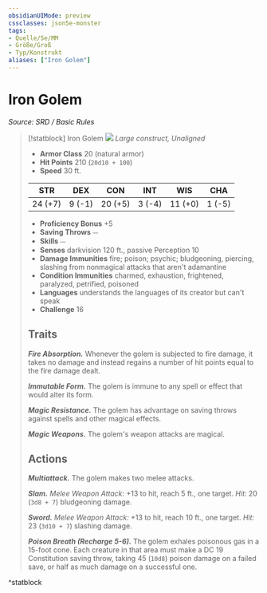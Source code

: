 ```yaml
---
obsidianUIMode: preview
cssclasses: json5e-monster
tags:
- Quelle/5e/MM
- Größe/Groß
- Typ/Konstrukt
aliases: ["Iron Golem"]
---
```

# Iron Golem
*Source: SRD / Basic Rules*  

> [!statblock] Iron Golem
> ![](compendium/bestiary/construct/token/iron-golem.png#token)
> *Large construct, Unaligned*
> 
> - **Armor Class** 20  (natural armor)
> - **Hit Points** 210 (`20d10 + 100`)
> - **Speed** 30 ft.
> 
> |STR|DEX|CON|INT|WIS|CHA|
> |:---:|:---:|:---:|:---:|:---:|:---:|
> |24 (+7)| 9 (-1)|20 (+5)| 3 (-4)|11 (+0)| 1 (-5)|
> 
> - **Proficiency Bonus** +5
> - **Saving Throws** ⏤
> - **Skills** ⏤
> - **Senses** darkvision 120 ft., passive Perception 10
> - **Damage Immunities** fire; poison; psychic; bludgeoning, piercing, slashing from nonmagical attacks that aren't adamantine
> - **Condition Immunities** charmed, exhaustion, frightened, paralyzed, petrified, poisoned
> - **Languages** understands the languages of its creator but can't speak
> - **Challenge** 16
> 
> ## Traits
> 
> ***Fire Absorption.*** Whenever the golem is subjected to fire damage, it takes no damage and instead regains a number of hit points equal to the fire damage dealt.
> 
> ***Immutable Form.*** The golem is immune to any spell or effect that would alter its form.
> 
> ***Magic Resistance.*** The golem has advantage on saving throws against spells and other magical effects.
> 
> ***Magic Weapons.*** The golem's weapon attacks are magical.
> 
> ## Actions
> 
> ***Multiattack.*** The golem makes two melee attacks.
> 
> ***Slam.*** *Melee Weapon Attack:* +13 to hit, reach 5 ft., one target. *Hit:* 20 (`3d8 + 7`) bludgeoning damage.
> 
> ***Sword.*** *Melee Weapon Attack:* +13 to hit, reach 10 ft., one target. *Hit:* 23 (`3d10 + 7`) slashing damage.
> 
> ***Poison Breath (Recharge 5-6).*** The golem exhales poisonous gas in a 15-foot cone. Each creature in that area must make a DC 19 Constitution saving throw, taking 45 (`10d8`) poison damage on a failed save, or half as much damage on a successful one.
^statblock